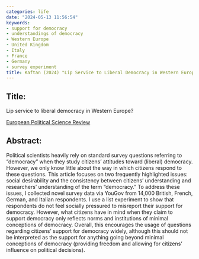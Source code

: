 ```yaml
---
categories: life
date: "2024-05-13 11:56:54"
keywords:
- support for democracy
- understandings of democracy
- Western Europe
- United Kingdom
- Italy
- France
- Germany
- survey experiment
title: Kaftan (2024) "Lip Service to Liberal Democracy in Western Europe?", European Political Science Review
---
```

  
## Title:
Lip service to liberal democracy in Western Europe?

[European Political Science Review](https://doi.org/10.1017/s1755773924000079)


## Abstract:

Political scientists heavily rely on standard survey questions referring to “democracy” when they study citizens’ attitudes toward (liberal) democracy. However, we only know little about the way in which citizens respond to these questions. This article focuses on two frequently highlighted issues: social desirability and the consistency between citizens’ understanding and researchers’ understanding of the term “democracy.” To address these issues, I collected novel survey data via YouGov from 14,000 British, French, German, and Italian respondents. I use a list experiment to show that respondents do not feel socially pressured to misreport their support for democracy. However, what citizens have in mind when they claim to support democracy only reflects norms and institutions of minimal conceptions of democracy. Overall, this encourages the usage of questions regarding citizens’ support for democracy widely, although this should not be interpreted as the support for anything going beyond minimal conceptions of democracy (providing freedom and allowing for citizens’ influence on political decisions).
